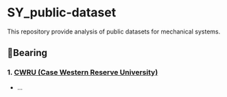 # SY_public-dataset
This repository provide analysis of public datasets for mechanical systems.

## :radio_button:Bearing
### 1. [CWRU (Case Western Reserve University)](https://engineering.case.edu/bearingdatacenter/download-data-file)
- ...
